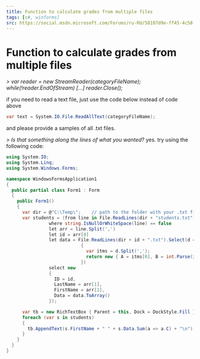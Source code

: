 ```yaml
---
title: Function to calculate grades from multiple files
tags: [c#, winforms]
src: https://social.msdn.microsoft.com/Forums/ru-RU/58107d9e-ff45-4c58-87ec-6215467a1246/function-to-calculate-grades-from-multiple-files?forum=csharpgeneral
---
```

# Function to calculate grades from multiple files
*> var reader = new StreamReader(categoryFileName); while(!reader.EndOfStream) [...] reader.Close();*

if you need to read a text file, just use the code below instead of code above
```c#
var text = System.IO.File.ReadAllText(categoryFileName);
```
and please provide a samples of all .txt files.

*> Is that something along the lines of what you wanted?*
yes. try using the following code:
```c#
using System.IO;
using System.Linq;
using System.Windows.Forms;

namespace WindowsFormsApplication1
{
  public partial class Form1 : Form
  {
    public Form1()
    {
      var dir = @"C:\Temp\";    // path to the folder with your .txt files
      var students = (from line in File.ReadLines(dir + "students.txt")
                where string.IsNullOrWhiteSpace(line) == false
                let arr = line.Split(',')
                let id = arr[0]
                let data = File.ReadLines(dir + id + ".txt").Select(d =>
                            {
                              var itms = d.Split(',');
                              return new { A = itms[0], B = int.Parse(itms[1]), C = int.Parse(itms[2]) };
                            })
                select new
                {
                  ID = id,
                  LastName = arr[1],
                  FirstName = arr[2],
                  Data = data.ToArray()
                });

      var tb = new RichTextBox { Parent = this, Dock = DockStyle.Fill };
      foreach (var s in students)
      {
        tb.AppendText(s.FirstName + " " + s.Data.Sum(a => a.C) + "\n");
      }
    }
  }
} 
```
